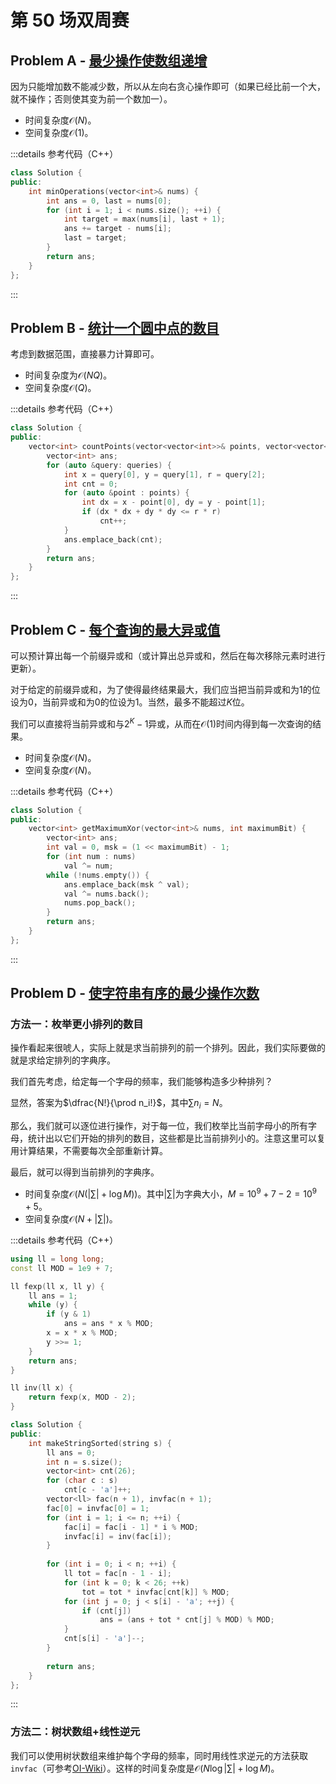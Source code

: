 # 第 50 场双周赛

## Problem A - [最少操作使数组递增](https://leetcode.cn/problems/minimum-operations-to-make-the-array-increasing/)

因为只能增加数不能减少数，所以从左向右贪心操作即可（如果已经比前一个大，就不操作；否则使其变为前一个数加一）。

- 时间复杂度$\mathcal{O}(N)$。
- 空间复杂度$\mathcal{O}(1)$。

:::details 参考代码（C++）

```cpp
class Solution {
public:
    int minOperations(vector<int>& nums) {
        int ans = 0, last = nums[0];
        for (int i = 1; i < nums.size(); ++i) {
            int target = max(nums[i], last + 1);
            ans += target - nums[i];
            last = target;
        }
        return ans;
    }
};
```

:::

## Problem B - [统计一个圆中点的数目](https://leetcode.cn/problems/queries-on-number-of-points-inside-a-circle/)

考虑到数据范围，直接暴力计算即可。

- 时间复杂度为$\mathcal{O}(NQ)$。
- 空间复杂度$\mathcal{O}(Q)$。

:::details 参考代码（C++）

```cpp
class Solution {
public:
    vector<int> countPoints(vector<vector<int>>& points, vector<vector<int>>& queries) {
        vector<int> ans;
        for (auto &query: queries) {
            int x = query[0], y = query[1], r = query[2];
            int cnt = 0;
            for (auto &point : points) {
                int dx = x - point[0], dy = y - point[1];
                if (dx * dx + dy * dy <= r * r)
                    cnt++;
            }
            ans.emplace_back(cnt);
        }
        return ans;
    }
};
```

:::

## Problem C - [每个查询的最大异或值](https://leetcode.cn/problems/maximum-xor-for-each-query/)

可以预计算出每一个前缀异或和（或计算出总异或和，然后在每次移除元素时进行更新）。

对于给定的前缀异或和，为了使得最终结果最大，我们应当把当前异或和为$1$的位设为$0$，当前异或和为$0$的位设为$1$。当然，最多不能超过$K$位。

我们可以直接将当前异或和与$2^K-1$异或，从而在$\mathcal{O}(1)$时间内得到每一次查询的结果。

- 时间复杂度$\mathcal{O}(N)$。
- 空间复杂度$\mathcal{O}(N)$。

:::details 参考代码（C++）

```cpp
class Solution {
public:
    vector<int> getMaximumXor(vector<int>& nums, int maximumBit) {
        vector<int> ans;
        int val = 0, msk = (1 << maximumBit) - 1;
        for (int num : nums)
            val ^= num;
        while (!nums.empty()) {
            ans.emplace_back(msk ^ val);
            val ^= nums.back();
            nums.pop_back();
        }
        return ans;
    }
};
```

:::

## Problem D - [使字符串有序的最少操作次数](https://leetcode.cn/problems/minimum-number-of-operations-to-make-string-sorted/)

### 方法一：枚举更小排列的数目

操作看起来很唬人，实际上就是求当前排列的前一个排列。因此，我们实际要做的就是求给定排列的字典序。

我们首先考虑，给定每一个字母的频率，我们能够构造多少种排列？

显然，答案为$\dfrac{N!}{\prod n_i!}$，其中$\sum n_i=N$。

那么，我们就可以逐位进行操作，对于每一位，我们枚举比当前字母小的所有字母，统计出以它们开始的排列的数目，这些都是比当前排列小的。注意这里可以复用计算结果，不需要每次全部重新计算。

最后，就可以得到当前排列的字典序。

- 时间复杂度$\mathcal{O}(N(|\sum|+\log M))$。其中$|\sum|$为字典大小，$M=10^9+7-2=10^9+5$。
- 空间复杂度$\mathcal{O}(N+|\sum|)$。

:::details 参考代码（C++）

```cpp
using ll = long long;
const ll MOD = 1e9 + 7;

ll fexp(ll x, ll y) {
    ll ans = 1;
    while (y) {
        if (y & 1)
            ans = ans * x % MOD;
        x = x * x % MOD;
        y >>= 1;
    }
    return ans;
}

ll inv(ll x) {
    return fexp(x, MOD - 2);
}

class Solution {
public:
    int makeStringSorted(string s) {
        ll ans = 0;
        int n = s.size();
        vector<int> cnt(26);
        for (char c : s)
            cnt[c - 'a']++;
        vector<ll> fac(n + 1), invfac(n + 1);
        fac[0] = invfac[0] = 1;
        for (int i = 1; i <= n; ++i) {
            fac[i] = fac[i - 1] * i % MOD;
            invfac[i] = inv(fac[i]);
        }
        
        for (int i = 0; i < n; ++i) {
            ll tot = fac[n - 1 - i];
            for (int k = 0; k < 26; ++k)
                tot = tot * invfac[cnt[k]] % MOD;
            for (int j = 0; j < s[i] - 'a'; ++j) {
                if (cnt[j])
                    ans = (ans + tot * cnt[j] % MOD) % MOD;
            }
            cnt[s[i] - 'a']--;
        }
        
        return ans;
    }
};
```

:::

### 方法二：树状数组+线性逆元

我们可以使用树状数组来维护每个字母的频率，同时用线性求逆元的方法获取`invfac`（可参考[OI-Wiki](https://oi-wiki.org/math/inverse/#n)）。这样的时间复杂度是$\mathcal{O}(N\log|\sum|+\log M)$。

